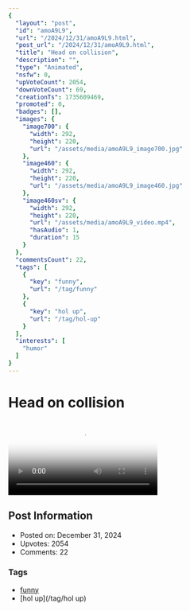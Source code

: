 ```yaml
---
{
  "layout": "post",
  "id": "amoA9L9",
  "url": "/2024/12/31/amoA9L9.html",
  "post_url": "/2024/12/31/amoA9L9.html",
  "title": "Head on collision",
  "description": "",
  "type": "Animated",
  "nsfw": 0,
  "upVoteCount": 2054,
  "downVoteCount": 69,
  "creationTs": 1735609469,
  "promoted": 0,
  "badges": [],
  "images": {
    "image700": {
      "width": 292,
      "height": 220,
      "url": "/assets/media/amoA9L9_image700.jpg"
    },
    "image460": {
      "width": 292,
      "height": 220,
      "url": "/assets/media/amoA9L9_image460.jpg"
    },
    "image460sv": {
      "width": 292,
      "height": 220,
      "url": "/assets/media/amoA9L9_video.mp4",
      "hasAudio": 1,
      "duration": 15
    }
  },
  "commentsCount": 22,
  "tags": [
    {
      "key": "funny",
      "url": "/tag/funny"
    },
    {
      "key": "hol up",
      "url": "/tag/hol-up"
    }
  ],
  "interests": [
    "humor"
  ]
}
---
```


# Head on collision

<video controls playsinline loop poster="/assets/media/amoA9L9_image460.jpg">
  <source src="/assets/media/amoA9L9_video.mp4" type="video/mp4">
  Your browser does not support the video tag.
</video>

## Post Information

- Posted on: December 31, 2024
- Upvotes: 2054
- Comments: 22

### Tags

- [funny](/tag/funny)
- [hol up](/tag/hol up)
